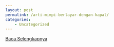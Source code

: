 ```yaml
---
layout: post
permalink: /arti-mimpi-berlayar-dengan-kapal/
categories:
    - Uncategorized
---
```


[Baca Selengkapnya](/10)